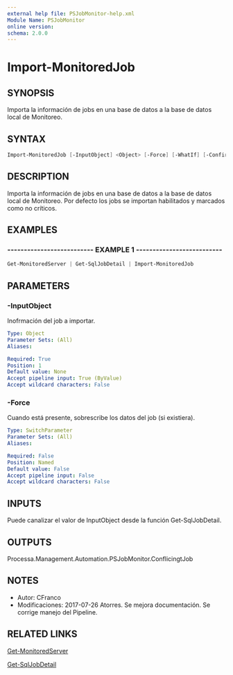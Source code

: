 ```yaml
---
external help file: PSJobMonitor-help.xml
Module Name: PSJobMonitor
online version: 
schema: 2.0.0
---
```


# Import-MonitoredJob

## SYNOPSIS
Importa la información de jobs en una base de datos a la base de datos local de Monitoreo.

## SYNTAX

```powershell
Import-MonitoredJob [-InputObject] <Object> [-Force] [-WhatIf] [-Confirm]
```

## DESCRIPTION
Importa la información de jobs en una base de datos a la base de datos local de Monitoreo.
Por defecto los jobs se importan habilitados y marcados como no críticos.

## EXAMPLES

### -------------------------- EXAMPLE 1 --------------------------
```powershell
Get-MonitoredServer | Get-SqlJobDetail | Import-MonitoredJob
```

## PARAMETERS

### -InputObject
Inofrmación del job a importar.

```yaml
Type: Object
Parameter Sets: (All)
Aliases: 

Required: True
Position: 1
Default value: None
Accept pipeline input: True (ByValue)
Accept wildcard characters: False
```

### -Force
Cuando está presente, sobrescribe los datos del job (si existiera).

```yaml
Type: SwitchParameter
Parameter Sets: (All)
Aliases: 

Required: False
Position: Named
Default value: False
Accept pipeline input: False
Accept wildcard characters: False
```

## INPUTS
Puede canalizar el valor de InputObject desde la función Get-SqlJobDetail.

## OUTPUTS
Processa.Management.Automation.PSJobMonitor.ConflicingtJob

## NOTES
- Autor: CFranco
- Modificaciones: 2017-07-26 Atorres. Se mejora documentación. Se corrige manejo del Pipeline.

## RELATED LINKS

[Get-MonitoredServer](https://github.com/RD-Processa/PSJobMonitor/blob/master/Scripting/getting-started/ConfigServers/Get-MonitoredServer.md)

[Get-SqlJobDetail](https://github.com/RD-Processa/PSJobMonitor/blob/master/Scripting/getting-started/GetInfoJobs/Get-SqlJobDetail.md)
